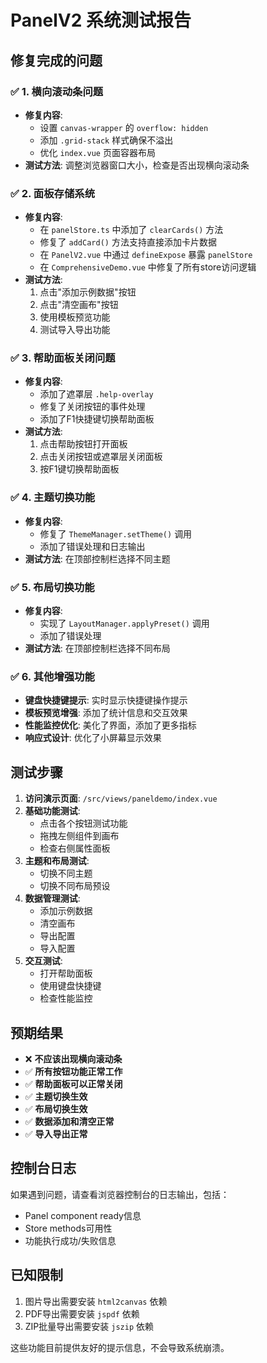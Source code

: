 # PanelV2 系统测试报告

## 修复完成的问题

### ✅ 1. 横向滚动条问题
- **修复内容**: 
  - 设置 `canvas-wrapper` 的 `overflow: hidden`
  - 添加 `.grid-stack` 样式确保不溢出
  - 优化 `index.vue` 页面容器布局
- **测试方法**: 调整浏览器窗口大小，检查是否出现横向滚动条

### ✅ 2. 面板存储系统
- **修复内容**:
  - 在 `panelStore.ts` 中添加了 `clearCards()` 方法
  - 修复了 `addCard()` 方法支持直接添加卡片数据
  - 在 `PanelV2.vue` 中通过 `defineExpose` 暴露 `panelStore`
  - 在 `ComprehensiveDemo.vue` 中修复了所有store访问逻辑
- **测试方法**: 
  1. 点击"添加示例数据"按钮
  2. 点击"清空画布"按钮
  3. 使用模板预览功能
  4. 测试导入导出功能

### ✅ 3. 帮助面板关闭问题
- **修复内容**:
  - 添加了遮罩层 `.help-overlay`
  - 修复了关闭按钮的事件处理
  - 添加了F1快捷键切换帮助面板
- **测试方法**: 
  1. 点击帮助按钮打开面板
  2. 点击关闭按钮或遮罩层关闭面板
  3. 按F1键切换帮助面板

### ✅ 4. 主题切换功能
- **修复内容**:
  - 修复了 `ThemeManager.setTheme()` 调用
  - 添加了错误处理和日志输出
- **测试方法**: 在顶部控制栏选择不同主题

### ✅ 5. 布局切换功能
- **修复内容**:
  - 实现了 `LayoutManager.applyPreset()` 调用
  - 添加了错误处理
- **测试方法**: 在顶部控制栏选择不同布局

### ✅ 6. 其他增强功能
- **键盘快捷键提示**: 实时显示快捷键操作提示
- **模板预览增强**: 添加了统计信息和交互效果
- **性能监控优化**: 美化了界面，添加了更多指标
- **响应式设计**: 优化了小屏幕显示效果

## 测试步骤

1. **访问演示页面**: `/src/views/paneldemo/index.vue`
2. **基础功能测试**:
   - 点击各个按钮测试功能
   - 拖拽左侧组件到画布
   - 检查右侧属性面板
3. **主题和布局测试**:
   - 切换不同主题
   - 切换不同布局预设
4. **数据管理测试**:
   - 添加示例数据
   - 清空画布
   - 导出配置
   - 导入配置
5. **交互测试**:
   - 打开帮助面板
   - 使用键盘快捷键
   - 检查性能监控

## 预期结果

- ❌ **不应该出现横向滚动条**
- ✅ **所有按钮功能正常工作**
- ✅ **帮助面板可以正常关闭**
- ✅ **主题切换生效**
- ✅ **布局切换生效**
- ✅ **数据添加和清空正常**
- ✅ **导入导出正常**

## 控制台日志

如果遇到问题，请查看浏览器控制台的日志输出，包括：
- Panel component ready信息
- Store methods可用性
- 功能执行成功/失败信息

## 已知限制

1. 图片导出需要安装 `html2canvas` 依赖
2. PDF导出需要安装 `jspdf` 依赖  
3. ZIP批量导出需要安装 `jszip` 依赖

这些功能目前提供友好的提示信息，不会导致系统崩溃。